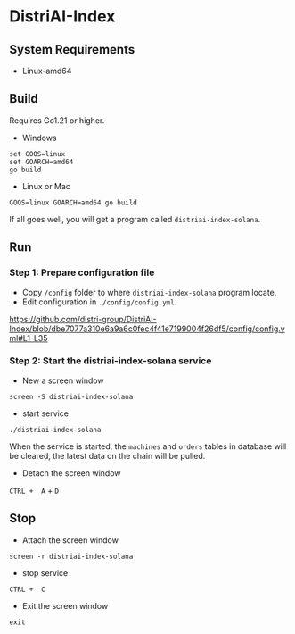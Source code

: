 # DistriAI-Index

## System Requirements
- Linux-amd64

## Build
Requires Go1.21 or higher.
- Windows
```
set GOOS=linux
set GOARCH=amd64
go build
```
- Linux or Mac
```
GOOS=linux GOARCH=amd64 go build
```
If all goes well, you will get a program called `distriai-index-solana`.

## Run
### Step 1: Prepare configuration file
- Copy `/config` folder to where `distriai-index-solana` program locate.
- Edit configuration in `./config/config.yml`.

https://github.com/distri-group/DistriAI-Index/blob/dbe7077a310e6a9a6c0fec4f41e7199004f26df5/config/config.yml#L1-L35

### Step 2: Start the distriai-index-solana service
- New a screen window
```
screen -S distriai-index-solana
```
- start service
```
./distriai-index-solana
```
When the service is started, the `machines` and `orders` tables in database will be cleared, the latest data on the chain will be pulled.
- Detach the screen window

`CTRL +  A` + `D`

## Stop
- Attach the screen window
```
screen -r distriai-index-solana
```
- stop service

`CTRL +  C`

- Exit the screen window
```
exit
```
